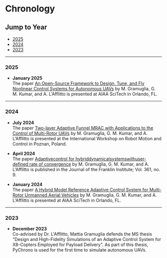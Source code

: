 # Chronology

## Jump to Year
- [2025](#2025)
- [2024](#2024)
- [2023](#2023)

---

### 2025
- **January 2025**  
  The paper <a href="https://lafflitto.com/Documents/LAfflitto_Control_System_AIAA_Conference.pdf" target="_blank">An Open-Source Framework to Design, Tune, and Fly Nonlinear Control Systems for Autonomous UAVs</a> by M. Gramuglia, G. M. Kumar, and A. L'Afflitto is presented at AIAA SciTech in Orlando, FL.

---

### 2024
- **July 2024**  
  The paper [Two-layer Adaptive Funnel MRAC with Applications to the Control of Multi-Rotor UAVs](https://lafflitto.com/Documents/LAfflitto_RoMoCo_2024.pdf) by M. Gramuglia, G. M. Kumar, and A. L'Afflitto is presented at the International Workshop on Robot Motion and Control in Poznan, Poland.

- **April 2024**  
  The paper [Adaptivecontrol for hybriddynamicalsystemswithuser-defined rate of convergence](https://lafflitto.com/Documents/LAfflitto_Two_Layer_Hybrid_MRAC.pdf) by M. Gramuglia, G. M. Kumar, and A. L'Afflitto is published in the Journal of the Franklin Institute; Vol. 361, no. 9.

- **January 2024**  
  The paper [A Hybrid Model Reference Adaptive Control System for Multi-Rotor Unmanned Aerial Vehicles](https://lafflitto.com/Documents/LAfflitto_X8_Hybrid_MRAC_Control_AIAA_Conference.pdf) by M. Gramuglia, G. M. Kumar, and A. L'Afflitto is presented at AIAA SciTech in Orlando, FL.

---

### 2023
- **December 2023**  
  Co-advised by Dr. L'Afflitto, Mattia Gramuglia defends the MS thesis "Design and High-Fidelity Simulations of an Adaptive Control System for X8-Copters Employed for Payload Delivery". As part of this thesis, PyChrono is used for the first time to simulate autonomous UAVs.
